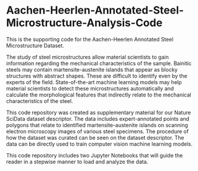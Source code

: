 # Aachen-Heerlen-Annotated-Steel-Microstructure-Analysis-Code
This is the supporting code for the Aachen-Heerlen Annotated Steel Microstructure Dataset. 

The study of steel microstructures allow material scientists to gain information regarding the mechanical characteristics of the sample. Bainitic steels may contain martensite-austenite islands that appear as blocky structures with abstract shapes. These are difficult to identify even by the experts of the field. State-of-the-art machine learning models may help material scientists to detect these microstructures automatically and calculate the morphological features that indirectly relate to the mechanical characteristics of the steel. 

This code repository was created as supplementary material for our Nature SciData dataset descriptor. The data includes expert-annotated points and polygons that relate to identified martensite-austenite islands on scanning electron microscopy images of various steel specimens. The procedure of how the dataset was curated can be seen on the dataset descriptor. The data can be directly used to train computer vision machine learning models. 

This code repository includes two Jupyter Notebooks that will guide the reader in a stepwise manner to load and analyze the data. 
